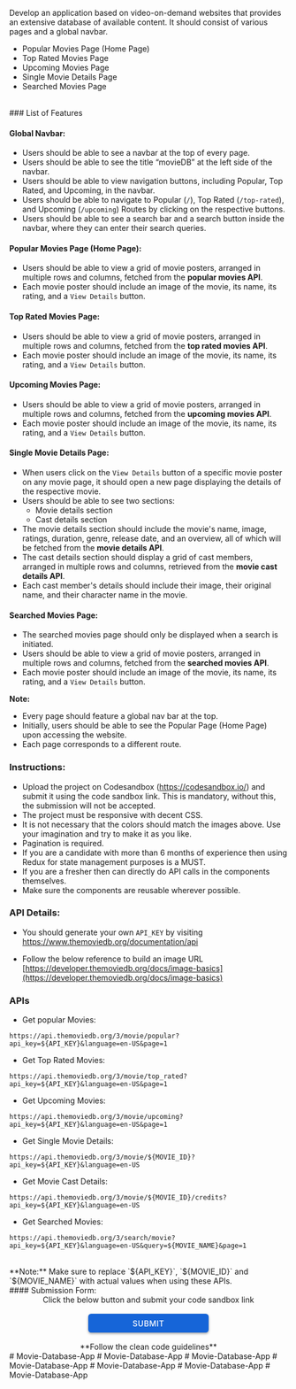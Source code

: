 Develop an application based on video-on-demand websites that provides an extensive database of available content. It should consist of various pages and a global navbar.

- Popular Movies Page (Home Page)
- Top Rated Movies Page
- Upcoming Movies Page
- Single Movie Details Page
- Searched Movies Page

<br/>
### List of Features

#### Global Navbar:

- Users should be able to see a navbar at the top of every page.
- Users should be able to see the title “movieDB” at the left side of the navbar.
- Users should be able to view navigation buttons, including Popular, Top Rated, and Upcoming, in the navbar.
- Users should be able to navigate to Popular (`/`), Top Rated (`/top-rated`), and Upcoming (`/upcoming`) Routes by clicking on the respective buttons.
- Users should be able to see a search bar and a search button inside the navbar, where they can enter their search queries.

#### Popular Movies Page (Home Page):

- Users should be able to view a grid of movie posters, arranged in multiple rows and columns, fetched from the **popular movies API**.
- Each movie poster should include an image of the movie, its name, its rating, and a `View Details` button.

#### Top Rated Movies Page:

- Users should be able to view a grid of movie posters, arranged in multiple rows and columns, fetched from the **top rated movies API**.
- Each movie poster should include an image of the movie, its name, its rating, and a `View Details` button.

#### Upcoming Movies Page:

- Users should be able to view a grid of movie posters, arranged in multiple rows and columns, fetched from the **upcoming movies API**.
- Each movie poster should include an image of the movie, its name, its rating, and a `View Details` button.

#### Single Movie Details Page:

- When users click on the `View Details` button of a specific movie poster on any movie page, it should open a new page displaying the details of the respective movie.
- Users should be able to see two sections:
  - Movie details section
  - Cast details section
- The movie details section should include the movie's name, image, ratings, duration, genre, release date, and an overview, all of which will be fetched from the **movie details API**.
- The cast details section should display a grid of cast members, arranged in multiple rows and columns, retrieved from the **movie cast details API**.
- Each cast member's details should include their image, their original name, and their character name in the movie.

#### Searched Movies Page:

- The searched movies page should only be displayed when a search is initiated.
- Users should be able to view a grid of movie posters, arranged in multiple rows and columns, fetched from the **searched movies API**.
- Each movie poster should include an image of the movie, its name, its rating, and a `View Details` button.

**Note:**

- Every page should feature a global nav bar at the top.
- Initially, users should be able to see the Popular Page (Home Page) upon accessing the website.
- Each page corresponds to a different route.

### Instructions:

- Upload the project on Codesandbox (https://codesandbox.io/) and submit it using the code sandbox link. This is mandatory, without this, the submission will not be accepted.
- The project must be responsive with decent CSS.
- It is not necessary that the colors should match the images above. Use your imagination and try to make it as you like.
- Pagination is required.
- If you are a candidate with more than 6 months of experience then using Redux for state management purposes is a MUST.
- If you are a fresher then can directly do API calls in the components themselves.
- Make sure the components are reusable wherever possible.

### API Details:

- You should generate your own `API_KEY` by visiting https://www.themoviedb.org/documentation/api

- Follow the below reference to build an image URL [https://developer.themoviedb.org/docs/image-basics](https://developer.themoviedb.org/docs/image-basics)

### APIs

- Get popular Movies:

```api
https://api.themoviedb.org/3/movie/popular?api_key=${API_KEY}&language=en-US&page=1
```

- Get Top Rated Movies:

```api
https://api.themoviedb.org/3/movie/top_rated?api_key=${API_KEY}&language=en-US&page=1
```

- Get Upcoming Movies:

```api
https://api.themoviedb.org/3/movie/upcoming?api_key=${API_KEY}&language=en-US&page=1
```

- Get Single Movie Details:

```api
https://api.themoviedb.org/3/movie/${MOVIE_ID}?api_key=${API_KEY}&language=en-US
```

- Get Movie Cast Details:

```api
https://api.themoviedb.org/3/movie/${MOVIE_ID}/credits?api_key=${API_KEY}&language=en-US
```

- Get Searched Movies:

```api
https://api.themoviedb.org/3/search/movie?api_key=${API_KEY}&language=en-US&query=${MOVIE_NAME}&page=1
```

<br/>
**Note:** Make sure to replace `${API_KEY}`, `${MOVIE_ID}` and `${MOVIE_NAME}` with actual values when using these APIs.

<br/>
#### Submission Form:

<center>Click the below button and submit your code sandbox link</center>
<br>
<a target=_blank_ href="https://forms.ccbp.in/project-submission-form-project2">
  <center><button style="color: #fff; border: none; cursor: pointer; width: 218px; height: 34px; background-color: rgb(22, 101, 216); border-radius: 5.4px; box-shadow: rgb(0 0 0 / 36%) 0px 2px 4px 0px;font-family: Inter;font-size: 14px;color: rgb(255, 255, 255);font-weight: 500;letter-spacing: 0.5px;text-transform: uppercase;">
    SUBMIT
  </button>
  </center>
</a>

<br/>
<center>**Follow the clean code guidelines**</center>
# Movie-Database-App
# Movie-Database-App
# Movie-Database-App
# Movie-Database-App
# Movie-Database-App
# Movie-Database-App
# Movie-Database-App
